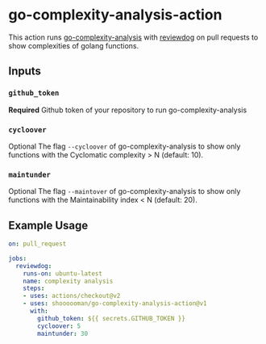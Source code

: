 # go-complexity-analysis-action

This action runs [go-complexity-analysis](https://github.com/shoooooman/go-complexity-analysis) with [reviewdog](https://github.com/reviewdog/reviewdog) on pull requests to show complexities of golang functions.

## Inputs

### `github_token`

**Required** Github token of your repository to run go-complexity-analysis

### `cycloover`

Optional The flag `--cycloover` of go-complexity-analysis to show only functions with the Cyclomatic complexity > N (default: 10).

### `maintunder`

Optional The flag `--maintover` of go-complexity-analysis to show only functions with the Maintainability index < N (default: 20).

## Example Usage
```yaml
on: pull_request

jobs:
  reviewdog:
    runs-on: ubuntu-latest
    name: complexity analysis
    steps:
    - uses: actions/checkout@v2
    - uses: shoooooman/go-complexity-analysis-action@v1
      with:
        github_token: ${{ secrets.GITHUB_TOKEN }}
        cycloover: 5
        maintunder: 30
```
